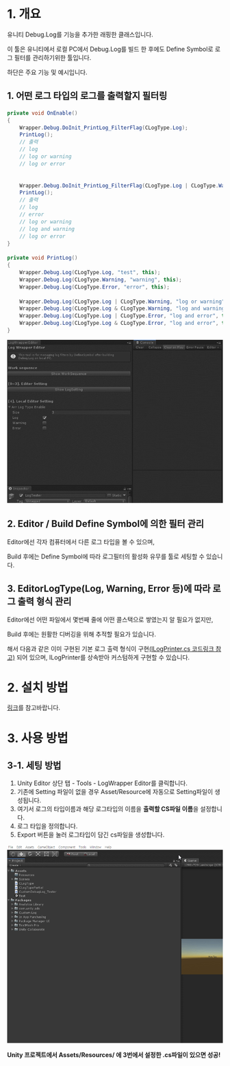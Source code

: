# 1. 개요

유니티 Debug.Log를 기능을 추가한 래핑한 클래스입니다.

이 툴은 유니티에서 로컬 PC에서 Debug.Log를 빌드 한 후에도 Define Symbol로 로그 필터를 관리하기위한 툴입니다.

하단은 주요 기능 및 예시입니다.

## 1. 어떤 로그 타입의 로그를 출력할지 필터링
```csharp
private void OnEnable()
{
    Wrapper.Debug.DoInit_PrintLog_FilterFlag(CLogType.Log);
    PrintLog(); 
    // 출력
    // log
    // log or warning
    // log or error


    Wrapper.Debug.DoInit_PrintLog_FilterFlag(CLogType.Log | CLogType.Warning);
    PrintLog();
    // 출력
    // log
    // error
    // log or warning
    // log and warning
    // log or error
}

private void PrintLog()
{
    Wrapper.Debug.Log(CLogType.Log, "test", this);
    Wrapper.Debug.Log(CLogType.Warning, "warning", this);
    Wrapper.Debug.Log(CLogType.Error, "error", this);
    
    Wrapper.Debug.Log(CLogType.Log | CLogType.Warning, "log or warning", this);
    Wrapper.Debug.Log(CLogType.Log & CLogType.Warning, "log and warning", this);
    Wrapper.Debug.Log(CLogType.Log | CLogType.Error, "log and error", this);
    Wrapper.Debug.Log(CLogType.Log & CLogType.Error, "log and error", this);
}
```

![](https://github.com/KorStrix/Unity_LogWrapper/blob/master/ForGithub/Example.gif?raw=true)

## 2. Editor / Build Define Symbol에 의한 필터 관리

Editor에선 각자 컴퓨터에서 다른 로그 타입을 볼 수 있으며,

Build 후에는 Define Symbol에 따라 로그필터의 활성화 유무를 툴로 세팅할 수 있습니다.

## 3. EditorLogType(Log, Warning, Error 등)에 따라 로그 출력 형식 관리

Editor에선 어떤 파일에서 몇번째 줄에 어떤 콜스택으로 쌓였는지 알 필요가 없지만,

Build 후에는 원활한 디버깅을 위해 추적할 필요가 있습니다.

해서 다음과 같은 이미 구현된 기본 로그 출력 형식이 구현[(ILogPrinter.cs  코드링크 참고)](https://github.com/KorStrix/Unity_LogWrapper/blob/master/~UnityLogDLL_VSProject/ILogPrinter.cs) 되어 있으며, ILogPrinter를 상속받아 커스텀하게 구현할 수 있습니다.

# 2. 설치 방법

[링크](https://github.com/KorStrix/Unity_DevelopmentDocs/blob/master/GitHub/UnityPackage.md)를 참고바랍니다.

# 3. 사용 방법

## 3-1. 세팅 방법

1. Unity Editor 상단 탭 - Tools - LogWrapper Editor를 클릭합니다.
2. 기존에 Setting 파일이 없을 경우 Asset/Resource에 자동으로 Setting파일이 생성됩니다.
3. 여기서 로그의 타입이름과 해당 로그타입의 이름을 **출력할 CS파일 이름**을 설정합니다.
4. 로그 타입을 정의합니다.
5. Export 버튼을 눌러 로그타입이 담긴 cs파일을 생성합니다.

![](https://github.com/KorStrix/Unity_LogWrapper/blob/master/ForGithub/SettingExample.gif?raw=true)

**Unity 프로젝트에서 Assets/Resources/ 에 3번에서 설정한 .cs파일이 있으면 성공!**

